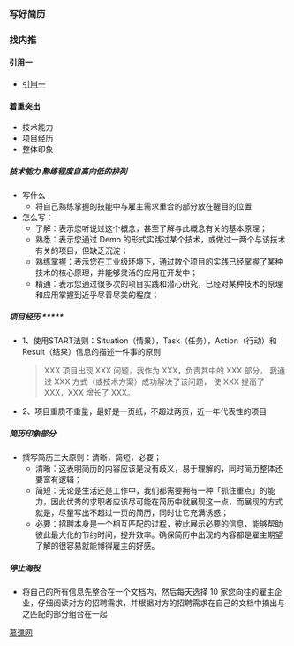 ### 写好简历
### 找内推
#### 引用一
  - [引用一](https://juejin.im/post/6844904138967515150)
#### 着重突出
- 技术能力
- 项目经历
- 整体印象
##### 技术能力 熟练程度自高向低的排列
- 写什么
  - 将自己熟练掌握的技能中与雇主需求重合的部分放在醒目的位置
- 怎么写：
    - 了解：表示您听说过这个概念，甚至了解与此概念有关的基本原理；
    - 熟悉：表示您通过 Demo 的形式实践过某个技术，或做过一两个与该技术有关的项目，但缺乏沉淀；
    - 熟练掌握：表示您在工业级环境下，通过数个项目的实践已经掌握了某种技术的核心原理，并能够灵活的应用在开发中；
    - 精通：表示您通过很多次的项目实践和潜心研究，已经对某种技术的原理和应用掌握到近乎尽善尽美的程度；
##### 项目经历 *****
- 1、使用START法则：Situation（情景），Task（任务），Action（行动）和 Result（结果）信息的描述一件事的原则
    > XXX 项目出现 XXX 问题，我作为 XXX，负责其中的 XXX 部分，
我通过 XXX 方式（或技术方案）成功解决了该问题，
使 XXX 提高了 XXX，XXX 增长了 XXX。

- 2、项目重质不重量，最好是一页纸，不超过两页，近一年代表性的项目
##### 简历印象部分
- 撰写简历三大原则：清晰，简短，必要；
  * 清晰：这表明简历的内容应该是没有歧义，易于理解的，同时简历整体还要富有逻辑；
  * 简短：无论是生活还是工作中，我们都需要拥有一种「抓住重点」的能力，因此优秀的求职者应该尽可能在简历中就展现这一点，而展现的方式就是，尽量写出不超过一页的简历，同时让它充满诱惑；
  * 必要：招聘本身是一个相互匹配的过程，彼此展示必要的信息，能够帮助彼此最大化的节约时间，提升效率。确保简历中出现的内容都是雇主期望了解的很容易就能博得雇主的好感。
##### 停止海投
- 将自己的所有信息先整合在一个文档内，然后每天选择 10 家您向往的雇主企业，仔细阅读对方的招聘需求，并根据对方的招聘需求在自己的文档中摘出与之匹配的部分组合在一起


[慕课网](https://articles.jerryshi.com/learning/fe/js-interview-skill.html#%E7%AC%AC1%E7%AB%A0-%E8%AF%BE%E7%A8%8B%E4%BB%8B%E7%BB%8D)

